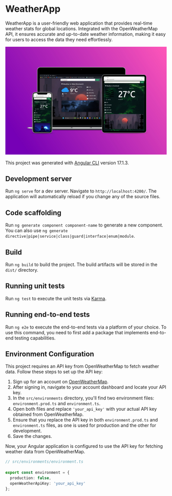 # WeatherApp

WeatherApp is a user-friendly web application that provides real-time weather stats for global locations. Integrated with the OpenWeatherMap API, it ensures accurate and up-to-date weather information, making it easy for users to access the data they need effortlessly.

<img src="src/assets/GithubBanner.jpg">

This project was generated with [Angular CLI](https://github.com/angular/angular-cli) version 17.1.3.

## Development server

Run `ng serve` for a dev server. Navigate to `http://localhost:4200/`. The application will automatically reload if you change any of the source files.

## Code scaffolding

Run `ng generate component component-name` to generate a new component. You can also use `ng generate directive|pipe|service|class|guard|interface|enum|module`.

## Build

Run `ng build` to build the project. The build artifacts will be stored in the `dist/` directory.

## Running unit tests

Run `ng test` to execute the unit tests via [Karma](https://karma-runner.github.io).

## Running end-to-end tests

Run `ng e2e` to execute the end-to-end tests via a platform of your choice. To use this command, you need to first add a package that implements end-to-end testing capabilities.

## Environment Configuration

This project requires an API key from OpenWeatherMap to fetch weather data. Follow these steps to set up the API key:

1. Sign up for an account on [OpenWeatherMap](https://openweathermap.org/).
2. After signing in, navigate to your account dashboard and locate your API key.
3. In the `src/environments` directory, you'll find two environment files: `environment.prod.ts` and `environment.ts`.
4. Open both files and replace `'your_api_key'` with your actual API key obtained from OpenWeatherMap.
5. Ensure that you replace the API key in both `environment.prod.ts` and `environment.ts` files, as one is used for production and the other for development.
6. Save the changes.

Now, your Angular application is configured to use the API key for fetching weather data from OpenWeatherMap.

```typescript
// src/environments/environment.ts

export const environment = {
  production: false,
  openWeatherApiKey: 'your_api_key'
};
